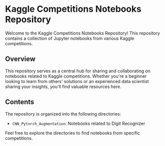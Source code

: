 # Kaggle Competitions Notebooks Repository

Welcome to the Kaggle Competitions Notebooks Repository! This repository contains a collection of Jupyter notebooks from various Kaggle competitions.

## Overview

This repository serves as a central hub for sharing and collaborating on notebooks related to Kaggle competitions. Whether you're a beginner looking to learn from others' solutions or an experienced data scientist sharing your insights, you'll find valuable resources here.

## Contents

The repository is organized into the following directories:

- `CNN_Pytorch_Augmentation`: Notebooks related to Digit Recognizer

Feel free to explore the directories to find notebooks from specific competitions.
